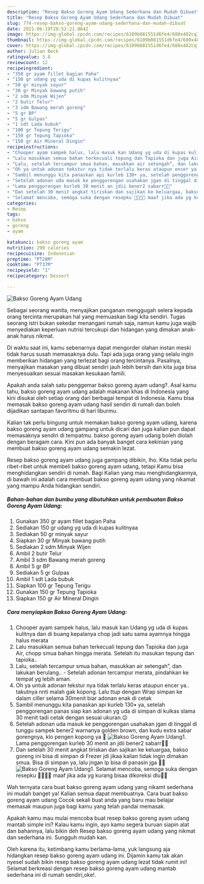 ```yaml
---
description: "Resep Bakso Goreng Ayam Udang Sederhana dan Mudah Dibuat"
title: "Resep Bakso Goreng Ayam Udang Sederhana dan Mudah Dibuat"
slug: 774-resep-bakso-goreng-ayam-udang-sederhana-dan-mudah-dibuat
date: 2021-06-19T20:52:21.864Z
image: https://img-global.cpcdn.com/recipes/6109b081551d6fe4/680x482cq70/bakso-goreng-ayam-udang-foto-resep-utama.jpg
thumbnail: https://img-global.cpcdn.com/recipes/6109b081551d6fe4/680x482cq70/bakso-goreng-ayam-udang-foto-resep-utama.jpg
cover: https://img-global.cpcdn.com/recipes/6109b081551d6fe4/680x482cq70/bakso-goreng-ayam-udang-foto-resep-utama.jpg
author: Julian Beck
ratingvalue: 3.8
reviewcount: 12
recipeingredient:
- "350 gr ayam fillet bagian Paha"
- "150 gr udang yg uda di kupas kulitnyaa"
- "50 gr minyak sayur"
- "30 gr Minyak bawang putih"
- "2 sdm Minyak Wijen"
- "2 butir Telur"
- "3 sdm Bawang merah goreng"
- "5 gr BP"
- "5 gr Gulpas"
- "1 sdt Lada bubuk"
- "100 gr Tepung Terigu"
- "150 gr Tepung Tapioka"
- "150 gr Air Mineral Dingin"
recipeinstructions:
- "Chooper ayam sampek halus, lalu masuk kan Udang yg uda di kupas kulitnya dan di buang kepalanya chop jadi satu sama ayamnya hingga halus merata"
- "Lalu masukkan semua bahan terkecuali tepung dan Tapioka dan juga Air, chopp smua bahan hingga merata. Setelah itu masukan tepung dan tapioka.."
- "Lalu, setelah tercampur smua bahan, masukkan air setengah”, dan lakukan berulang..   Setelah adonan tercampur merata, pindahkan ke tempat yg lebih aman."
- "Oh ya untuk adonan tekstur nya tidak terlalu keras ataupun encer ya.. takutnya nnti malah gak kopong. Lalu ttup dengan Wrap simpan ke dalam ciller selama 30menit biar adonan enak di cetak"
- "Sambil menunggu kita panaskan api kurleb 130• ya, setelah penggorengan panas siap kan adonan yg uda di simpan di kulkas slama 30 menit tadi cetak dengan sesuai ukuran.😉"
- "Setelah adonan uda masuk ke penggorengan usahakan jgan di tinggal di tunggu sampek bener2 warnanya golden brown, dan kudu extra sabar gorengnya, klo pengen kopong ya 🥳"
- "Lama penggorengan kurleb 30 menit an jdii bener2 sabarr😬😬"
- "Dan setelah 30 menit angkat tiriskan dan sajikan ke keluargaa, bakso goreng ini bisa di simpan di Frezer jdi jikaa kalian tidak ingin dimakan smua. Bisa di simpan ya, lalu jngan lp bisa di panasin jga 🥰🥰"
- "Selamat mencoba, semoga suka dengan resepku 🙏🏻🙏🏻 maaf jika ada yg kurang bisaa dikoreksi dlu🙏🏻"
categories:
- Resep
tags:
- bakso
- goreng
- ayam

katakunci: bakso goreng ayam 
nutrition: 299 calories
recipecuisine: Indonesian
preptime: "PT28M"
cooktime: "PT37M"
recipeyield: "1"
recipecategory: Dessert

---
```



![Bakso Goreng Ayam Udang](https://img-global.cpcdn.com/recipes/6109b081551d6fe4/680x482cq70/bakso-goreng-ayam-udang-foto-resep-utama.jpg)

Sebagai seorang wanita, menyajikan panganan menggugah selera kepada orang tercinta merupakan hal yang memuaskan bagi kita sendiri. Tugas seorang istri bukan sekedar menangani rumah saja, namun kamu juga wajib menyediakan keperluan nutrisi tercukupi dan hidangan yang dimakan anak-anak harus nikmat.

Di waktu  saat ini, kamu sebenarnya dapat mengorder olahan instan meski tidak harus susah memasaknya dulu. Tapi ada juga orang yang selalu ingin memberikan hidangan yang terlezat bagi orang tercintanya. Pasalnya, menyajikan masakan yang dibuat sendiri jauh lebih bersih dan kita juga bisa menyesuaikan sesuai masakan kesukaan famili. 



Apakah anda salah satu penggemar bakso goreng ayam udang?. Asal kamu tahu, bakso goreng ayam udang adalah makanan khas di Indonesia yang kini disukai oleh setiap orang dari berbagai tempat di Indonesia. Kamu bisa memasak bakso goreng ayam udang hasil sendiri di rumah dan boleh dijadikan santapan favoritmu di hari liburmu.

Kalian tak perlu bingung untuk memakan bakso goreng ayam udang, karena bakso goreng ayam udang gampang untuk dicari dan juga kalian pun dapat memasaknya sendiri di tempatmu. bakso goreng ayam udang boleh diolah dengan beragam cara. Kini pun ada banyak banget cara kekinian yang membuat bakso goreng ayam udang semakin lezat.

Resep bakso goreng ayam udang juga gampang dibikin, lho. Kita tidak perlu ribet-ribet untuk membeli bakso goreng ayam udang, tetapi Kamu bisa menghidangkan sendiri di rumah. Bagi Kalian yang mau menghidangkannya, di bawah ini adalah cara membuat bakso goreng ayam udang yang nikamat yang mampu Anda hidangkan sendiri.

<!--inarticleads1-->

##### Bahan-bahan dan bumbu yang dibutuhkan untuk pembuatan Bakso Goreng Ayam Udang:

1. Gunakan 350 gr ayam fillet bagian Paha
1. Sediakan 150 gr udang yg uda di kupas kulitnyaa
1. Sediakan 50 gr minyak sayur
1. Siapkan 30 gr Minyak bawang putih
1. Sediakan 2 sdm Minyak Wijen
1. Ambil 2 butir Telur
1. Ambil 3 sdm Bawang merah goreng
1. Ambil 5 gr BP
1. Sediakan 5 gr Gulpas
1. Ambil 1 sdt Lada bubuk
1. Siapkan 100 gr Tepung Terigu
1. Gunakan 150 gr Tepung Tapioka
1. Siapkan 150 gr Air Mineral Dingin




<!--inarticleads2-->

##### Cara menyiapkan Bakso Goreng Ayam Udang:

1. Chooper ayam sampek halus, lalu masuk kan Udang yg uda di kupas kulitnya dan di buang kepalanya chop jadi satu sama ayamnya hingga halus merata
1. Lalu masukkan semua bahan terkecuali tepung dan Tapioka dan juga Air, chopp smua bahan hingga merata. Setelah itu masukan tepung dan tapioka..
1. Lalu, setelah tercampur smua bahan, masukkan air setengah”, dan lakukan berulang..  -  Setelah adonan tercampur merata, pindahkan ke tempat yg lebih aman.
1. Oh ya untuk adonan tekstur nya tidak terlalu keras ataupun encer ya.. takutnya nnti malah gak kopong. Lalu ttup dengan Wrap simpan ke dalam ciller selama 30menit biar adonan enak di cetak
1. Sambil menunggu kita panaskan api kurleb 130• ya, setelah penggorengan panas siap kan adonan yg uda di simpan di kulkas slama 30 menit tadi cetak dengan sesuai ukuran.😉
1. Setelah adonan uda masuk ke penggorengan usahakan jgan di tinggal di tunggu sampek bener2 warnanya golden brown, dan kudu extra sabar gorengnya, klo pengen kopong ya 🥳
<img src="//assets-global.cpcdn.com/assets/icons/button_play-2c75c40dde080a61004c1f40b05d8f140eaff45d7e9e6481dc71c63d2e7c4909.png" alt="Bakso Goreng Ayam Udang">1. Lama penggorengan kurleb 30 menit an jdii bener2 sabarr😬😬
1. Dan setelah 30 menit angkat tiriskan dan sajikan ke keluargaa, bakso goreng ini bisa di simpan di Frezer jdi jikaa kalian tidak ingin dimakan smua. Bisa di simpan ya, lalu jngan lp bisa di panasin jga 🥰🥰
<img src="//assets-global.cpcdn.com/assets/icons/button_play-2c75c40dde080a61004c1f40b05d8f140eaff45d7e9e6481dc71c63d2e7c4909.png" alt="Bakso Goreng Ayam Udang">1. Selamat mencoba, semoga suka dengan resepku 🙏🏻🙏🏻 maaf jika ada yg kurang bisaa dikoreksi dlu🙏🏻




Wah ternyata cara buat bakso goreng ayam udang yang nikamt sederhana ini mudah banget ya! Kalian semua dapat membuatnya. Cara buat bakso goreng ayam udang Cocok sekali buat anda yang baru mau belajar memasak maupun juga bagi kamu yang telah pandai memasak.

Apakah kamu mau mulai mencoba buat resep bakso goreng ayam udang mantab simple ini? Kalau kamu ingin, ayo kamu segera buruan siapin alat dan bahannya, lalu bikin deh Resep bakso goreng ayam udang yang nikmat dan sederhana ini. Sungguh mudah kan. 

Oleh karena itu, ketimbang kamu berlama-lama, yuk langsung aja hidangkan resep bakso goreng ayam udang ini. Dijamin kamu tak akan nyesel sudah bikin resep bakso goreng ayam udang lezat tidak rumit ini! Selamat berkreasi dengan resep bakso goreng ayam udang mantab sederhana ini di rumah sendiri,oke!.

